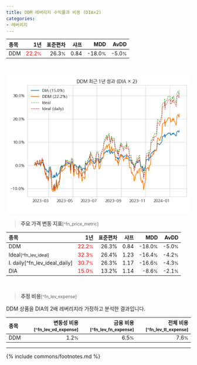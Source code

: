 ```yaml
---
title: DDM 레버리지 수익률과 비용 (DIA×2)
categories:
- 레버리지
---
```


| **종목** | **1년** | **표준편차** | **샤프** | **MDD** | **AvDD** |
| :------------ | ------: | -----------: | -------: | ------: | -------: |
| DDM | <span style="color: red">22.2<small>%</small></span> | 26.3<small>%</small> | 0.84 | -18.0<small>%</small> | -5.0<small>%</small> |

<!-- more -->

<br>

![DDM](/lev/images/ddm.png)

> **주요 가격 변동 지표**<small>[^fn_price_metric]</small>


| **종목** | **1년** | **표준편차** | **샤프** | **MDD** | **AvDD** |
| :------------ | ------: | -----------: | -------: | ------: | -------: |
| DDM | <span style="color: red">22.2<small>%</small></span> | 26.3% | 0.84 | -18.0<small>%</small> | -5.0<small>%</small> |
| Ideal<small>[^fn_lev_ideal]</small> | <span style="color: red">32.3<small>%</small></span> | 26.4% | 1.23 | -16.4<small>%</small> | -4.2<small>%</small> |
| I. daily[^fn_lev_ideal_daily]</small> | <span style="color: red">30.7<small>%</small></span> | 26.3% | 1.17 | -16.6<small>%</small> | -4.3<small>%</small> |
| DIA | <span style="color: red">15.0<small>%</small></span> | 13.2% | 1.14 | -8.6<small>%</small> | -2.1<small>%</small> |

<br>

> **추정 비용**<small>[^fn_lev_expense]</small><a id="expense"></a>

DDM 상품을 DIA의 2배 레버리지라 가정하고 분석한 결과입니다.

| **종목** | **변동성 비용**<small>[^fn_lev_vd_expense]</small> | **금융 비용**<small>[^fn_lev_fn_expense]</small> | **전체 비용**<small>[^fn_lev_tt_expense]</small> |
| :------------ | ------: | -----------: | -------: |
| DDM | 1.2<small>%</small> | 6.5<small>%</small> | 7.6<small>%</small> |

---
{% include commons/footnotes.md %}
